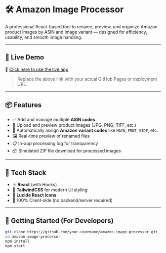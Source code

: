 # 🛠️ Amazon Image Processor

A professional React-based tool to rename, preview, and organize Amazon product images by ASIN and image variant — designed for efficiency, usability, and smooth image handling.

---

## 🚀 Live Demo

🔗 [Click here to use the live app](https://amazon-listing.vercel.app/)

> Replace the above link with your actual GitHub Pages or deployment URL.

---

## 📦 Features

- ✅ Add and manage multiple **ASIN codes**
- 📁 Upload and preview product images (JPG, PNG, TIFF, etc.)
- 🔀 Automatically assign **Amazon variant codes** like `MAIN`, `FRNT`, `SIDE`, etc.
- 🖼️ Real-time preview of renamed files
- 📋 In-app processing log for transparency
- 📦 Simulated ZIP file download for processed images

---

## 🧰 Tech Stack

- ⚛️ **React** (with Hooks)
- 🎨 **TailwindCSS** for modern UI styling
- 🧩 **Lucide React Icons**
- 🔐 100% Client-side (no backend/server required)

---

## 📁 Getting Started (For Developers)

```bash
git clone https://github.com/your-username/amazon-image-processor.git
cd amazon-image-processor
npm install
npm start
```
